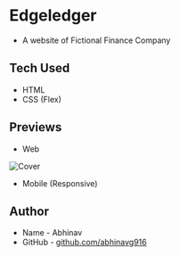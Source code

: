 # Edgeledger 
* A website of Fictional Finance Company

## Tech Used
* HTML
* CSS (Flex)

## Previews
* Web

![Cover](https://github.com/abhinavg916/edgeledger/blob/master/Previews/LQ/Welcome-to-EdgeLedger-Web-View-min.png)

* Mobile (Responsive)

## Author
* Name - Abhinav
* GitHub - [github.com/abhinavg916](https://github.com/abhinavg916)
